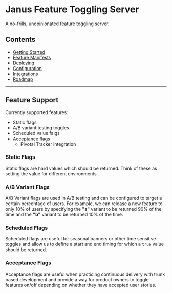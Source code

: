 # Janus Feature Toggling Server

A no-frills, unopinionated feature toggling server.

## Contents
- [Getting Started](docs/getting-started.md)
- [Feature Manifests](docs/feature-manifests.md)
- [Deploying](docs/deploying.md)
- [Configuration](docs/configuration.md)
- [Integrations](docs/integrations.md)
- [Roadmap](docs/roadmap.md)

- - -

## Feature Support

Currently supported features:
  - Static flags
  - A/B variant testing toggles
  - Scheduled value falgs
  - Acceptance flags
    - Pivotal Tracker integration

### Static Flags
Static flags are hard values which should be returned. Think of these as setting the value for different environments.

### A/B Variant Flags
A/B Variant flags are used in A/B testing and can be configured to target a certain percentage of users. For example, we can release a new feature to only 10% of users by specifying the **"a"** variant to be returned 90% of the time and the **"b"** variant to be returned 10% of the time.

### Scheduled Flags
Scheduled flags are useful for seasonal banners or other time sensitive toggles and allow us to define a start and end timing for which a `true` value should be returned.

### Acceptance Flags
Acceptance flags are useful when practicing continuous delivery with trunk based development and provide a way for product owners to toggle features on/off depending on whether they have accepted user stories.